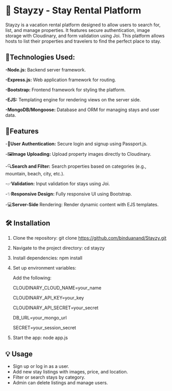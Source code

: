 # 🏡 Stayzy - Stay Rental Platform


Stayzy is a vacation rental platform designed to allow users to search for, list, and manage properties. It features secure authentication, image storage with Cloudinary, and form validation using Joi. This platform allows hosts to list their properties and travelers to find the perfect place to stay.

## 🚀Technologies Used:

**-Node.js:** Backend server framework.

**-Express.js:** Web application framework for routing.

**-Bootstrap:** Frontend framework for styling the platform.

**-EJS:** Templating engine for rendering views on the server side.

**-MongoDB/Mongoose:** Database and ORM for managing stays and user data.

## 🚀Features

-🔐**User Authentication:** Secure login and signup using Passport.js. 

-🖼️**Image Uploading:** Upload property images directly to Cloudinary.

-🔍**Search and Filter:** Search properties based on categories (e.g., mountain, beach, city, etc.).

-✅**Validation:** Input validation for stays using Joi.

-✨**Responsive Design:** Fully responsive UI using Bootstrap.

-💻**Server-Side** Rendering: Render dynamic content with EJS templates.

## 🛠️ Installation

1. Clone the repository:
   git clone https://github.com/binduanand/Stayzy.git
   
3. Navigate to the project directory:
   cd stayzy
   
5. Install dependencies:
   npm install
   
7. Set up environment variables:
   
    Add the following:
   
    CLOUDINARY_CLOUD_NAME=your_name
   
    CLOUDINARY_API_KEY=your_key
   
    CLOUDINARY_API_SECRET=your_secret
   
    DB_URL=your_mongo_url
   
    SECRET=your_session_secret
   
8. Start the app:
   node app.js

## 💡 Usage

- Sign up or log in as a user.
- Add new stay listings with images, price, and location.
- Filter or search stays by category.
- Admin can delete listings and manage users.




